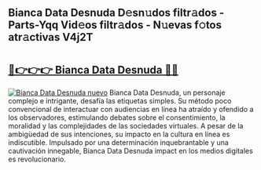 ## Bianca Data Desnuda D𝚎sn𝚞dos filtr𝚊dos - Parts-Yqq Vid𝚎os filtr𝚊dos - N𝚞evas f𝚘tos atr𝚊ctivas V4j2T

# <h2><a href="http://mbcssyg.tromn.icu/?c=Bianca+Data+Desnuda">🔗👉👉👉 Bianca Data Desnuda 🔗🔗</a></h2>

[![Bianca Data Desnuda nuevo](https://i.imgur.com/pEAQMta.gif)](http://mbcssyg.tromn.icu/?c=Bianca+Data+Desnuda)
Bianca Data Desnuda, un personaje complejo e intrigante, desafía las etiquetas simples. Su método poco convencional de interactuar con audiencias en línea ha atraído y ofendido a los observadores, estimulando debates sobre el consentimiento, la moralidad y las complejidades de las sociedades virtuales. A pesar de la ambigüedad de sus intenciones, su impacto en la cultura en línea es indiscutible. Impulsado por una determinación inquebrantable y una cautivación innegable, Bianca Data Desnuda impact en los medios digitales es revolucionario.

